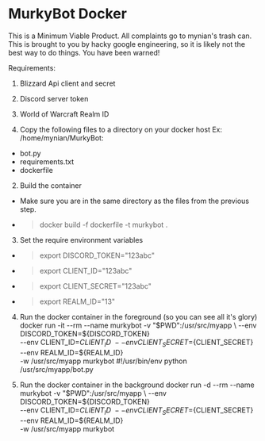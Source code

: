 # MurkyBot Docker
This is a Minimum Viable Product.  All complaints go to mynian's trash can.  
This is brought to you by hacky google engineering, so it is likely not the best way to do things.
You have been warned!

Requirements:
1. Blizzard Api client and secret
2. Discord server token
3. World of Warcraft Realm ID

1. Copy the following files to a directory on your docker host Ex: /home/mynian/MurkyBot:
  * bot.py
  * requirements.txt  
  * dockerfile


2. Build the container
  * Make sure you are in the same directory as the files from the previous step.
  * > docker build -f dockerfile -t murkybot .

3. Set the require environment variables  
  * > export DISCORD_TOKEN="123abc"
  * > export CLIENT_ID="123abc"
  * > export CLIENT_SECRET="123abc"
  * > export REALM_ID="13"

4. Run the docker container in the foreground (so you can see all it's glory)
docker run -it --rm --name murkybot -v "$PWD":/usr/src/myapp \
  --env DISCORD_TOKEN=${DISCORD_TOKEN} \
  --env CLIENT_ID=${CLIENT_ID} \
  --env CLIENT_SECRET=${CLIENT_SECRET} \
  --env REALM_ID=${REALM_ID} \
  -w /usr/src/myapp murkybot #!/usr/bin/env python /usr/src/myapp/bot.py

5. Run the docker container in the background
docker run -d --rm --name murkybot -v "$PWD":/usr/src/myapp \
  --env DISCORD_TOKEN=${DISCORD_TOKEN} \
  --env CLIENT_ID=${CLIENT_ID} \
  --env CLIENT_SECRET=${CLIENT_SECRET} \
  --env REALM_ID=${REALM_ID} \
  -w /usr/src/myapp murkybot
  